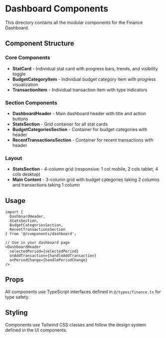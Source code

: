 # Dashboard Components

This directory contains all the modular components for the Finance Dashboard.

## Component Structure

### Core Components
- **StatCard** - Individual stat card with progress bars, trends, and visibility toggle
- **BudgetCategoryItem** - Individual budget category item with progress visualization
- **TransactionItem** - Individual transaction item with type indicators

### Section Components
- **DashboardHeader** - Main dashboard header with title and action buttons
- **StatsSection** - Grid container for all stat cards
- **BudgetCategoriesSection** - Container for budget categories with header
- **RecentTransactionsSection** - Container for recent transactions with header

### Layout
- **StatsSection** - 4-column grid (responsive: 1 col mobile, 2 cols tablet, 4 cols desktop)
- **Main Content** - 3-column grid with budget categories taking 2 columns and transactions taking 1 column

## Usage

```tsx
import { 
  DashboardHeader,
  StatsSection,
  BudgetCategoriesSection,
  RecentTransactionsSection
} from '@/components/dashboard';

// Use in your dashboard page
<DashboardHeader 
  selectedPeriod={selectedPeriod}
  onAddTransaction={handleAddTransaction}
  onPeriodChange={handlePeriodChange}
/>
```

## Props

All components use TypeScript interfaces defined in `@/types/finance.ts` for type safety.

## Styling

Components use Tailwind CSS classes and follow the design system defined in the UI components.
